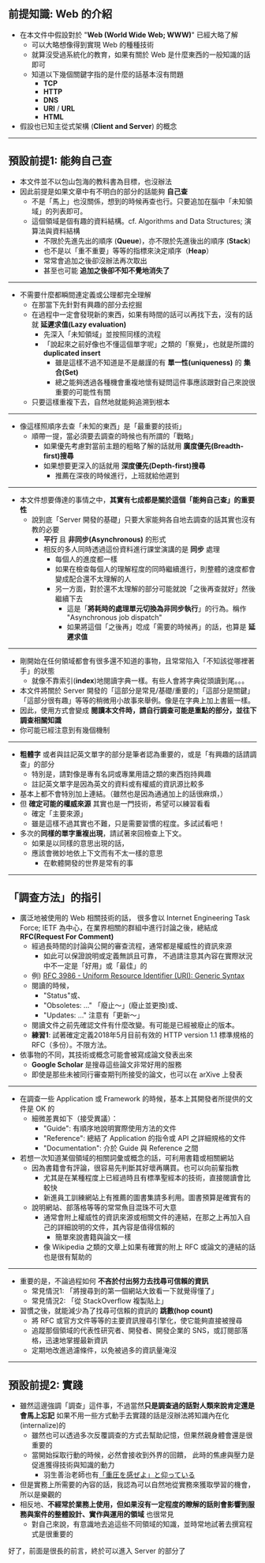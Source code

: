 ## 前提知識: Web 的介紹

- 在本文件中假設對於 "**Web (World Wide Web; WWW)**" 已經大略了解
    - 可以大略想像得到實現 Web 的種種技術
    - 就算沒受過系統化的教育，如果有關於 Web 是什麼東西的一般知識的話即可
    - 知道以下幾個關鍵字指的是什麼的話基本沒有問題
        - **TCP**
        - **HTTP**
        - **DNS**
        - **URI** / **URL**
        - **HTML**
- 假設也已知主從式架構 (**Client and Server**) 的概念

---

## 預設前提1: 能夠自己查

- 本文件並不以包山包海的教科書為目標，也沒辦法
- 因此前提是如果文章中有不明白的部分的話能夠 **自己查**
    - 不是「馬上」也沒關係，想到的時候再查也行。只要追加在腦中「未知領域」的列表即可。
    - 這個領域是個有趣的資料結構。cf. Algorithms and Data Structures; 演算法與資料結構
        - 不限於先進先出的順序 (**Queue**)，亦不限於先進後出的順序 (**Stack**)
        - 也不是以「重不重要」等等的指標來決定順序（**Heap**）
        - 常常會追加之後卻沒辦法再次取出
        - 甚至也可能 **追加之後卻不知不覺地消失了**

---

- 不需要什麼都瞬間連定義或公理都完全理解
    - 在那當下先針對有興趣的部分去挖掘
    - 在過程中一定會發現新的東西，如果有時間的話可以再找下去，沒有的話就 **延遲求值(Lazy evaluation)**
        -  先深入「未知領域」並按照同樣的流程
        - 「說起來之前好像也不懂這個單字呢」之類的「察覺」，也就是所謂的 **duplicated insert**
            - 雖是這樣不過不知道是不是嚴謹的有 **單一性(uniqueness)** 的 **集合(Set)**
            - 總之能夠透過各種機會重複地懷有疑問這件事應該跟對自己來說很重要的可能性有關
    - 只要這樣重複下去，自然地就能夠追溯到根本

---

- 像這樣照順序去查「未知的東西」是「最重要的技術」
    - 順帶一提，當必須要去調查的時候也有所謂的「戰略」
        - 如果優先考慮對當前主題的粗略了解的話就用 **廣度優先(Breadth-first)搜尋**
        - 如果想要更深入的話就用 **深度優先(Depth-first)搜尋**
            - 推薦在深夜的時候進行，上班就給他遲到

---

- 本文件想要傳達的事情之中，**其實有七成都是關於這個「能夠自己查」的重要性**
    - 說到底「Server 開發的基礎」只要大家能夠各自地去調查的話其實也沒有教的必要
        - **平行** 且 **非同步(Asynchronous)** 的形式
        - 相反的多人同時透過這份資料進行課堂演講的是 **同步** 處理
            - 每個人的進度都一樣
            - 如果在檢查每個人的理解程度的同時繼續進行，則整體的速度都會變成配合還不太理解的人
            - 另一方面，對於還不太理解的部分可能就說「之後再查就好」然後繼續下去
                - 這是「**將耗時的處理單元切換為非同步執行**」的行為。稱作 "Asynchronous job dispatch"
                - 如果將這個「之後再」唸成「需要的時候再」的話，也算是 **延遲求值**

---

- 剛開始在任何領域都會有很多還不知道的事物，且常常陷入「不知該從哪裡著手」的狀態
    - 就像不靠索引(**index**)地閱讀字典一樣。有些人會將字典從頭讀到尾。。。
- 本文件將關於 Server 開發的「這部分是常見/基礎/重要的」「這部分是關鍵」「這部分很有趣」等等的稍微用小故事來舉例。像是在字典上加上書籤一樣。
- 因此，使用方式會變成 **閱讀本文件時，請自行調查可能是重點的部分，並往下調查相關知識**
- 你可能已經注意到有幾個機制

---

- **粗體字** 或者與註記英文單字的部分是筆者認為重要的，或是「有興趣的話請調查」的部分
    - 特別是，請對像是專有名詞或專業用語之類的東西抱持興趣
    - 註記英文單字是因為英文的資料或有權威的資訊源比較多
- 基本上都不會特別加上連結。（雖然也是因為通通加上的話很麻煩，）
- 但 **確定可能的權威來源** 其實也是一門技術，希望可以練習看看
    - 確定「主要來源」
    - 雖是這樣不過其實也不難，只是需要習慣的程度。多試試看吧！
- 多次的**同樣的單字重複出現**，請試著來回檢查上下文。
    - 如果是以同樣的意思出現的話，
    - 應該會微妙地依上下文而有不太一樣的意思
        - 在軟體開發的世界是常有的事

---

## 「調查方法」的指引

- 廣泛地被使用的 Web 相關技術的話，
  很多會以 Internet Engineering Task Force; IETF 為中心，在業界相關的群組中進行討論之後，總結成**RFC(Request For Comment)**
    - 經過長時間的討論與公開的審查流程，通常都是權威性的資訊來源
        - 如此可以保證說明或定義無誤且可靠，
          不過請注意其內容在實際狀況中不一定是「好用」或「最佳」的
    - 例) [RFC 3986 - Uniform Resource Identifier (URI): Generic Syntax](https://tools.ietf.org/html/rfc3986)
    - 閱讀的時候，
        - "Status"或、
        - "Obsoletes: ..." 「廢止〜」(廢止並更換)或、
        - "Updates: ..." 注意有「更新〜」
    - 閱讀文件之前先確認文件有什麼改變。有可能是已經被廢止的版本。
    - **練習1**: 試著確定定義2018年5月目前有效的 HTTP version 1.1 標準規格的RFC（多份）。不限方法。
- 依事物的不同，其技術或概念可能會被寫成論文發表出來
    - **Google Scholar** 是搜尋這些論文非常好用的服務
    - 即使是那些未被同行審查期刊所接受的論文，也可以在 arXive 上發表

---

- 在調查一些 Application 或 Framework 的時候，基本上其開發者所提供的文件是 OK 的
    - 細微差異如下（接受異議）：
        - "Guide": 有順序地說明實際使用方法的文件
        - "Reference": 總結了 Application 的指令或 API 之詳細規格的文件
        - "Documentation": 介於 Guide 與 Reference 之間
- 若想一次知道某個領域的相關詞彙或概念的話，可利用書籍或相關網站
    - 因為書籍會有評論，很容易先判斷其好壞再購買。也可以向前輩指教
        - 尤其是在某種程度上已經過時且有標準聖經本的技術，直接閱讀會比較快
        - 新進員工訓練網站上有推薦的圖書集請多利用。圖書預算是確實有的
    - 說明網站、部落格等等的常常魚目混珠不可大意
        - 通常會附上權威性的資訊來源或相關文件的連結，在那之上再加入自己的詳細說明的文件，其內容是值得信賴的
            - 簡單來說書籍與論文一樣
        - 像 Wikipedia 之類的文章上如果有確實的附上 RFC 或論文的連結的話也是很有幫助的

---

- 重要的是，不論過程如何 **不吝於付出努力去找尋可信賴的資訊**
    - 常見情況1: 「將搜尋到的第一個網站大致看一下就覺得懂了」
    - 常見情況2: 「從 StackOverflow 複製貼上」
- 習慣之後，就能減少為了找尋可信賴的資訊的 **跳數(hop count)**
    - 將 RFC 或官方文件等等的主要資訊搜尋引擎化，使它能夠直接被搜尋
    - 追蹤那個領域的代表性研究者、開發者、開發企業的 SNS，或訂閱部落格，迅速地掌握最新資訊
    - 定期地改進過濾條件，以免被過多的資訊量淹沒

---

## 預設前提2: 實踐

- 雖然這邊強調「調查」這件事，不過當然**只是調查過的話對人類來說肯定還是會馬上忘記**
  如果不用一些方式動手去實踐的話是沒辦法將知識內在化(internalize)的
    - 雖然也可以透過多次反覆調查的方式去幫助記憶，但果然親身體會還是很重要的
    - 當開始採取行動的時候，必然會接收到外界的回饋，
      此時的焦慮與壓力是促進獲得技術與知識的動力
        - 羽生善治老師也有[「重圧を感ぜよ」と仰っている](http://www.hochi.co.jp/entertainment/20180430-OHT1T50154.html)
- 但是實務上所需要的內容的話，我認為可以自然地從實務來獲取學習的機會，所以是樂觀的
- 相反地、**不經常於業務上使用，但如果沒有一定程度的瞭解的話則會影響到服務與案件的整體設計、實作與運用的領域** 也很常見
    - 對自己來說，有意識地去追這些不同領域的知識，並時常地試著去撰寫程式是很重要的

好了，前面是很長的前言，終於可以進入 Server 的部分了
